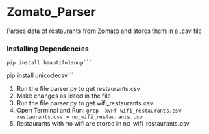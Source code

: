 # Zomato_Parser
Parses data of restaurants from Zomato and stores them in a .csv file

### Installing Dependencies

```
pip install beautifulsoup``` 
```
pip install unicodecsv```

1. Run the file parser.py to get restaurants.csv
2. Make changes as listed in the file
3. Run the file parser.py to get wifi_restaurants.csv
4. Open Terminal and Run: 
        ```
        grep -xvFf wifi_restaurants.csv restaurants.csv > no_wifi_restaurants.csv
        ```
5. Restaurants with no wifi are stored in no_wifi_restaurants.csv
        
